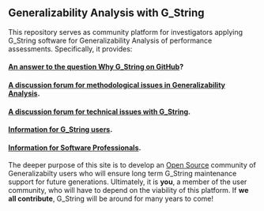 ## Generalizability Analysis with G_String
This repository serves as community platform for investigators applying G_String software for Generalizability Analysis of performance assessments.
Specifically, it provides:
#### [An answer to the question Why G_String on GitHub](../../tree/main/vault/github.md)? ####
#### [A discussion forum for methodological issues in Generalizability Analysis](../../discussions/1). ####
#### [A discussion forum for technical issues with G_String](../../discussions/12). ####
#### [Information for G_String users](../../tree/main/vault/users.md). ####
#### [Information for Software Professionals](../../tree/vault/professionals.md). ####
 
The deeper purpose of this site is to develop an [Open Source](../../tree/main/vault/Open_Source.md) community of Generalizabilty users who will ensure long term G_String maintenance support for future generations. Ultimately, it is **you**, a member of the user community, who will have to depend on the viability of this platform. If **we all contribute**, G_String will be around for many years to come!
